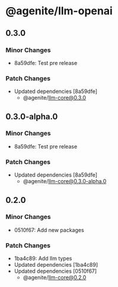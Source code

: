 # @agenite/llm-openai

## 0.3.0

### Minor Changes

- 8a59dfe: Test pre release

### Patch Changes

- Updated dependencies [8a59dfe]
  - @agenite/llm-core@0.3.0

## 0.3.0-alpha.0

### Minor Changes

- 8a59dfe: Test pre release

### Patch Changes

- Updated dependencies [8a59dfe]
  - @agenite/llm-core@0.3.0-alpha.0

## 0.2.0

### Minor Changes

- 0510f67: Add new packages

### Patch Changes

- 1ba4c89: Add llm types
- Updated dependencies [1ba4c89]
- Updated dependencies [0510f67]
  - @agenite/llm-core@0.2.0
